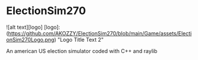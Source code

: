 # ElectionSim270

![alt text][logo]
[logo]: (https://github.com/AKOZZY/ElectionSim270/blob/main/Game/assets/ElectionSim270Logo.png) "Logo Title Text 2"

An american US election simulator coded with C++ and raylib
